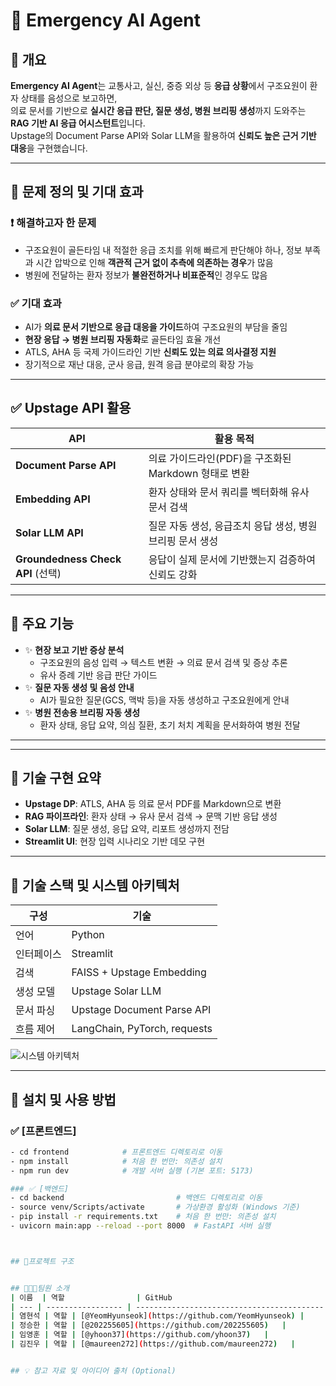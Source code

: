 # 🚨 Emergency AI Agent

## 📌 개요
**Emergency AI Agent**는 교통사고, 실신, 중증 외상 등 **응급 상황**에서 구조요원이 환자 상태를 음성으로 보고하면,  
의료 문서를 기반으로 **실시간 응급 판단, 질문 생성, 병원 브리핑 생성**까지 도와주는 **RAG 기반 AI 응급 어시스턴트**입니다.  
Upstage의 Document Parse API와 Solar LLM을 활용하여 **신뢰도 높은 근거 기반 대응**을 구현했습니다.

---

## 🎯 문제 정의 및 기대 효과

### ❗ 해결하고자 한 문제
- 구조요원이 골든타임 내 적절한 응급 조치를 위해 빠르게 판단해야 하나, 정보 부족과 시간 압박으로 인해 **객관적 근거 없이 추측에 의존하는 경우**가 많음
- 병원에 전달하는 환자 정보가 **불완전하거나 비표준적**인 경우도 많음

### ✅ 기대 효과
- AI가 **의료 문서 기반으로 응급 대응을 가이드**하여 구조요원의 부담을 줄임
- **현장 응답 → 병원 브리핑 자동화**로 골든타임 효율 개선
- ATLS, AHA 등 국제 가이드라인 기반 **신뢰도 있는 의료 의사결정 지원**
- 장기적으로 재난 대응, 군사 응급, 원격 응급 분야로의 확장 가능

---

## ✅ Upstage API 활용

| API | 활용 목적 |
|-----|------------|
| **Document Parse API** | 의료 가이드라인(PDF)을 구조화된 Markdown 형태로 변환 |
| **Embedding API** | 환자 상태와 문서 쿼리를 벡터화해 유사 문서 검색 |
| **Solar LLM API** | 질문 자동 생성, 응급조치 응답 생성, 병원 브리핑 문서 생성 |
| **Groundedness Check API** (선택) | 응답이 실제 문서에 기반했는지 검증하여 신뢰도 강화 |

---

## 🚀 주요 기능

- ✨ **현장 보고 기반 증상 분석**
  - 구조요원의 음성 입력 → 텍스트 변환 → 의료 문서 검색 및 증상 추론
  - 유사 증례 기반 응급 판단 가이드
- ✨ **질문 자동 생성 및 음성 안내**
  - AI가 필요한 질문(GCS, 맥박 등)을 자동 생성하고 구조요원에게 안내
- ✨ **병원 전송용 브리핑 자동 생성**
  - 환자 상태, 응답 요약, 의심 질환, 초기 처치 계획을 문서화하여 병원 전달

---


---

## 🔬 기술 구현 요약

- **Upstage DP**: ATLS, AHA 등 의료 문서 PDF를 Markdown으로 변환
- **RAG 파이프라인**: 환자 상태 → 유사 문서 검색 → 문맥 기반 응답 생성
- **Solar LLM**: 질문 생성, 응답 요약, 리포트 생성까지 전담
- **Streamlit UI**: 현장 입력 시나리오 기반 데모 구현

---

## 🧰 기술 스택 및 시스템 아키텍처

| 구성 | 기술 |
|------|------|
| 언어 | Python |
| 인터페이스 | Streamlit |
| 검색 | FAISS + Upstage Embedding |
| 생성 모델 | Upstage Solar LLM |
| 문서 파싱 | Upstage Document Parse API |
| 흐름 제어 | LangChain, PyTorch, requests |

![시스템 아키텍처](./assets/architecture.png)

---

## 🔧 설치 및 사용 방법

### ✅ [프론트엔드]

```bash
- cd frontend            # 프론트엔드 디렉토리로 이동
- npm install            # 처음 한 번만: 의존성 설치
- npm run dev            # 개발 서버 실행 (기본 포트: 5173)

### ✅ [백엔드]
- cd backend                         # 백엔드 디렉토리로 이동
- source venv/Scripts/activate       # 가상환경 활성화 (Windows 기준)
- pip install -r requirements.txt    # 처음 한 번만: 의존성 설치
- uvicorn main:app --reload --port 8000  # FastAPI 서버 실행



## 📁프로젝트 구조


## 🧑‍🤝‍🧑팀원 소개 
| 이름  | 역할                | GitHub                                     |
| --- | ----------------- | ------------------------------------------ |
| 염현석 | 역할 | [@YeomHyunseok](https://github.com/YeomHyunseok) |
| 정승한 | 역할 | [@202255605](https://github.com/202255605)   |
| 임영훈 | 역할 | [@yhoon37](https://github.com/yhoon37)   |
| 김진우 | 역할 | [@maureen272](https://github.com/maureen272)   |


## 💡 참고 자료 및 아이디어 출처 (Optional)
